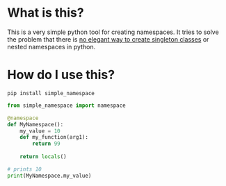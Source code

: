 # What is this?

This is a very simple python tool for creating namespaces. It tries to solve the problem that there is [no elegant way to create singleton classes](https://stackoverflow.com/questions/31875/is-there-a-simple-elegant-way-to-define-singletons) or nested namespaces in python.

# How do I use this?

`pip install simple_namespace`

```python
from simple_namespace import namespace

@namespace
def MyNamespace():
    my_value = 10
    def my_function(arg1):
        return 99
    
    return locals()

# prints 10
print(MyNamespace.my_value) 
```